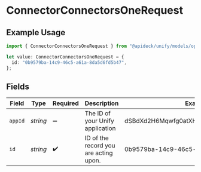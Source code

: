 # ConnectorConnectorsOneRequest

## Example Usage

```typescript
import { ConnectorConnectorsOneRequest } from "@apideck/unify/models/operations";

let value: ConnectorConnectorsOneRequest = {
  id: "0b9579ba-14c9-46c5-a61a-8da5d6fd5b47",
};
```

## Fields

| Field                                   | Type                                    | Required                                | Description                             | Example                                 |
| --------------------------------------- | --------------------------------------- | --------------------------------------- | --------------------------------------- | --------------------------------------- |
| `appId`                                 | *string*                                | :heavy_minus_sign:                      | The ID of your Unify application        | dSBdXd2H6Mqwfg0atXHXYcysLJE9qyn1VwBtXHX |
| `id`                                    | *string*                                | :heavy_check_mark:                      | ID of the record you are acting upon.   | 0b9579ba-14c9-46c5-a61a-8da5d6fd5b47    |